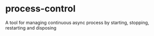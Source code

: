# process-control
A tool for managing continuous async process by starting, stopping, restarting and disposing
